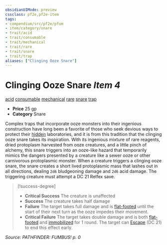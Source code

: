 ```yaml
---
obsidianUIMode: preview
cssclass: pf2e,pf2e-item
tags:
- compendium/src/pf2e/pfum
- item/category/snare
- trait/acid
- trait/consumable
- trait/mechanical
- trait/rare
- trait/snare
- trait/trap
aliases: ["Clinging Ooze Snare"]
---
```

# Clinging Ooze Snare *Item 4*  
[acid](/rules/traits/acid.md)  [consumable](/rules/traits/consumable.md)  [mechanical](/rules/traits/mechanical.md)  [rare](/rules/traits/rare.md)  [snare](/rules/traits/snare.md)  [trap](/rules/traits/trap.md)  

- **Price** 25 gp
- **Category** Snare

Complex traps that incorporate ooze monsters into their ingenious construction have long been a favorite of those who seek devious ways to protect their [hidden](/rules/conditions.md#Hidden) laboratories, and it is from this tradition that the clinging ooze snare takes its inspiration. With its ingenious mixture of rare reagents, dried protoplasm harvested from ooze creatures, and a little pinch of alchemy, this snare triggers into an ooze-like hazard that temporarily mimics the dangers presented by a creature like a sewer ooze or other carnivorous protoplasmic monster. When a creature triggers a clinging ooze snare, the snare creates a short lived protoplasmic mass that lashes out in all directions, dealing `2d6` bludgeoning damage and `2d6` acid damage. The triggering creature must attempt a DC 21 Relfex save.

> [!success-degree] 
> - **Critical Success** The creature is unaffected
> - **Success** The creature takes half damage
> - **Failure** The target takes full damage and is [flat-footed](/rules/conditions.md#Flat-footed) until the start of their next turn as the ooze impedes their movement.
> - **Critical Failure** The target takes double damage and is both [flat-footed](/rules/conditions.md#Flat-footed) and [immobilized](/rules/conditions.md#Immobilized) for 1 round. The target can [Escape](/rules/actions/escape.md) (DC 21) to end this effect early.

*Source: PATHFINDER: FUMBUS! p. 0*
